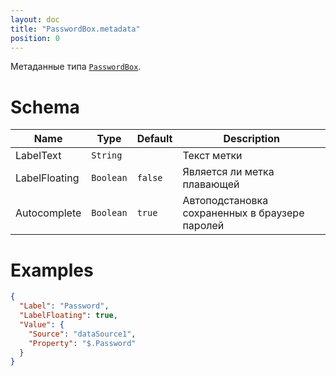 ```yaml
---
layout: doc
title: "PasswordBox.metadata"
position: 0
---
```


Метаданные типа [`PasswordBox`](../).

# Schema

Name|Type|Default|Description
----|----|-------|-----------
LabelText|`String`||Текст метки
LabelFloating|`Boolean`|`false`|Является ли метка плавающей
Autocomplete|`Boolean`|`true`|Автоподстановка сохраненных в браузере паролей

# Examples

```json
{
  "Label": "Password",
  "LabelFloating": true,
  "Value": {
    "Source": "dataSource1",
    "Property": "$.Password"
  }
}
```
